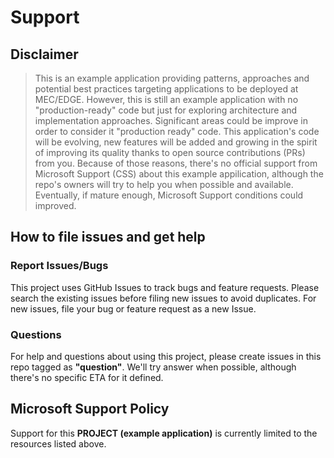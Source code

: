 # Support

## Disclaimer
> This is an example application providing patterns, approaches and potential best practices targeting applications to be deployed at MEC/EDGE. 
> However, this is still an example application with no "production-ready" code but just for exploring architecture and implementation approaches. Significant areas could be improve in order to consider it "production ready" code.
> This application's code will be evolving, new features will be added and growing in the spirit of improving its quality thanks to open source contributions (PRs) from you. 
> Because of those reasons, there's no official support from Microsoft Support (CSS) about this example appilication, although the repo's owners will try to help you when possible and available. Eventually, if mature enough, Microsoft Support conditions could improved.

## How to file issues and get help  

### Report Issues/Bugs
This project uses GitHub Issues to track bugs and feature requests. Please search the existing 
issues before filing new issues to avoid duplicates.  For new issues, file your bug or 
feature request as a new Issue.

### Questions
For help and questions about using this project, please create issues in this repo tagged as **"question"**. We'll try answer when possible, although there's no specific ETA for it defined.

## Microsoft Support Policy  

Support for this **PROJECT (example application)** is currently limited to the resources listed above.
